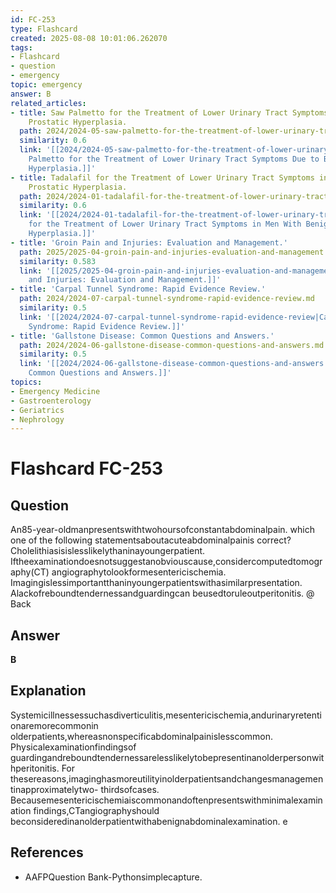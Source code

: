 ```yaml
---
id: FC-253
type: Flashcard
created: 2025-08-08 10:01:06.262070
tags:
- Flashcard
- question
- emergency
topic: emergency
answer: B
related_articles:
- title: Saw Palmetto for the Treatment of Lower Urinary Tract Symptoms Due to Benign
    Prostatic Hyperplasia.
  path: 2024/2024-05-saw-palmetto-for-the-treatment-of-lower-urinary-tract-sympto.md
  similarity: 0.6
  link: '[[2024/2024-05-saw-palmetto-for-the-treatment-of-lower-urinary-tract-sympto|Saw
    Palmetto for the Treatment of Lower Urinary Tract Symptoms Due to Benign Prostatic
    Hyperplasia.]]'
- title: Tadalafil for the Treatment of Lower Urinary Tract Symptoms in Men With Benign
    Prostatic Hyperplasia.
  path: 2024/2024-01-tadalafil-for-the-treatment-of-lower-urinary-tract-symptoms.md
  similarity: 0.6
  link: '[[2024/2024-01-tadalafil-for-the-treatment-of-lower-urinary-tract-symptoms|Tadalafil
    for the Treatment of Lower Urinary Tract Symptoms in Men With Benign Prostatic
    Hyperplasia.]]'
- title: 'Groin Pain and Injuries: Evaluation and Management.'
  path: 2025/2025-04-groin-pain-and-injuries-evaluation-and-management.md
  similarity: 0.583
  link: '[[2025/2025-04-groin-pain-and-injuries-evaluation-and-management|Groin Pain
    and Injuries: Evaluation and Management.]]'
- title: 'Carpal Tunnel Syndrome: Rapid Evidence Review.'
  path: 2024/2024-07-carpal-tunnel-syndrome-rapid-evidence-review.md
  similarity: 0.5
  link: '[[2024/2024-07-carpal-tunnel-syndrome-rapid-evidence-review|Carpal Tunnel
    Syndrome: Rapid Evidence Review.]]'
- title: 'Gallstone Disease: Common Questions and Answers.'
  path: 2024/2024-06-gallstone-disease-common-questions-and-answers.md
  similarity: 0.5
  link: '[[2024/2024-06-gallstone-disease-common-questions-and-answers|Gallstone Disease:
    Common Questions and Answers.]]'
topics:
- Emergency Medicine
- Gastroenterology
- Geriatrics
- Nephrology
---
```


# Flashcard FC-253

## Question

An85-year-oldmanpresentswithtwohoursofconstantabdominalpain. which one of the following statementsaboutacuteabdominalpainis correct? Cholelithiasisislesslikelythaninayoungerpatient. Iftheexaminationdoesnotsuggestanobviouscause,considercomputedtomography(CT) angiographytolookformesentericischemia. Imagingislessimportantthaninyoungerpatientswithasimilarpresentation. Alackofreboundtendernessandguardingcan beusedtoruleoutperitonitis. @ Back

## Answer

**B**

## Explanation

Systemicillnessessuchasdiverticulitis,mesentericischemia,andurinaryretentionaremorecommonin olderpatients,whereasnonspecificabdominalpainislesscommon. Physicalexaminationfindingsof guardingandreboundtendernessarelesslikelytobepresentinanolderpersonwithperitonitis. For thesereasons,imaginghasmoreutilityinolderpatientsandchangesmanagementinapproximatelytwo- thirdsofcases. Becausemesentericischemiaiscommonandoftenpresentswithminimalexamination findings,CTangiographyshould beconsideredinanolderpatientwithabenignabdominalexamination. e

## References

- AAFPQuestion Bank-Pythonsimplecapture.

